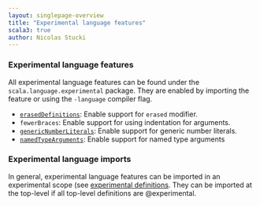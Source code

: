 ```yaml
---
layout: singlepage-overview
title: "Experimental language features"
scala3: true
author: Nicolas Stucki
---
```


<!-- THIS FILE HAS BEEN GENERATED BY SCALADOC PREPROCESSOR. NOTE THAT ANY CHANGES TO THIS FILE CAN BE OVERRIDEN IN THE FUTURE -->

### Experimental language features

All experimental language features can be found under the `scala.language.experimental` package.
They are enabled by importing the feature or using the `-language` compiler flag.

* [`erasedDefinitions`](./erased-defs.md): Enable support for `erased` modifier.
* `fewerBraces`: Enable support for using indentation for arguments.
* [`genericNumberLiterals`](../numeric-literals.md): Enable support for generic number literals.
* [`namedTypeArguments`](../named-typeargs.md): Enable support for named type arguments

### Experimental language imports

In general, experimental language features can be imported in an experimental scope (see [experimental definitions](../other-new-features/experimental-defs.md).
They can be imported at the top-level if all top-level definitions are @experimental.

